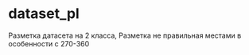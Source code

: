 # dataset_pl

Разметка датасета на 2 класса,
Разметка не правильная местами в особенности с 270-360
